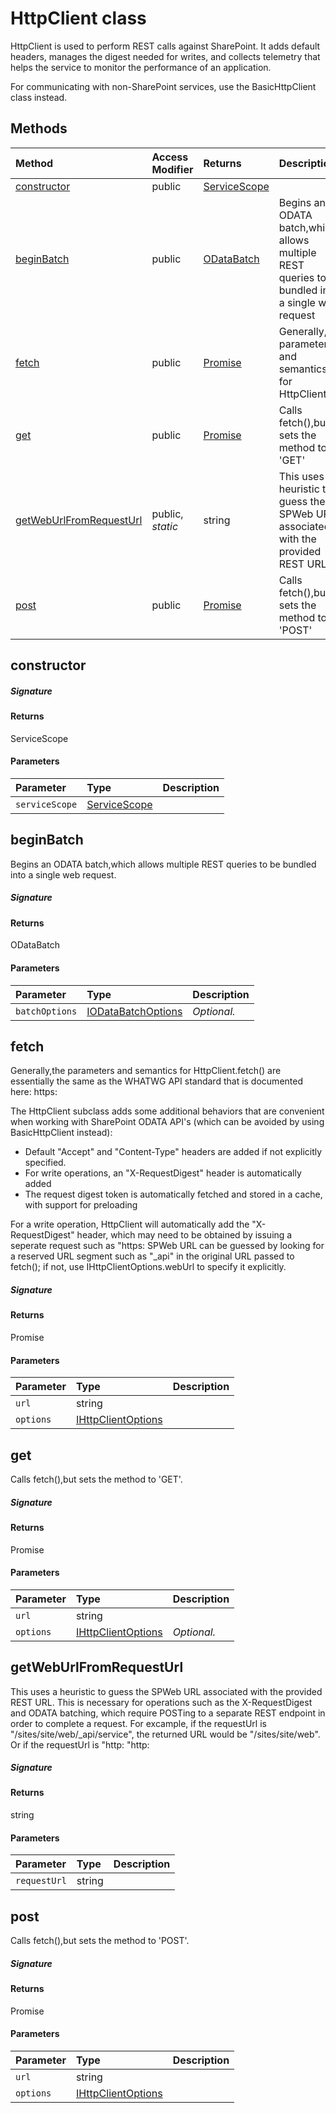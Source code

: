 # HttpClient class



HttpClient is used to perform REST calls against SharePoint. It adds default 
headers, manages the digest needed for writes, and collects telemetry that 
helps the service to monitor the performance of an application. 
 
For communicating with non-SharePoint services, use the BasicHttpClient 
class instead.






## Methods

| Method	   | Access Modifier | Returns	| Description|
|:-------------|:----|:-------|:-----------|
|[constructor](#constructor~86297)     | public | [ServiceScope](ServiceScope.md) |  |
|[beginBatch](#beginbatch~86648)     | public | [ODataBatch](ODataBatch.md) | Begins an ODATA batch,which allows multiple REST queries to be bundled into  a single web request |
|[fetch](#fetch~50255)     | public | [Promise<Response>](Promise.md) | Generally,the parameters and semantics for HttpClient |
|[get](#get~39010)     | public | [Promise<Response>](Promise.md) | Calls fetch(),but sets the method to 'GET' |
|[getWebUrlFromRequestUrl](#getweburlfromrequesturl~14241)     | public, _static_ | string | This uses a heuristic to guess the SPWeb URL associated with the provided  REST URL |
|[post](#post~61649)     | public | [Promise<Response>](Promise.md) | Calls fetch(),but sets the method to 'POST' |




## constructor



##### Signature

#### Returns
ServiceScope

#### Parameters


| Parameter	   | Type    | Description |
|:-------------|:---------------|:------------|
| `serviceScope`    | [ServiceScope](ServiceScope.md) |  |


## beginBatch

Begins an ODATA batch,which allows multiple REST queries to be bundled into 
a single web request.

##### Signature

#### Returns
ODataBatch

#### Parameters


| Parameter	   | Type    | Description |
|:-------------|:---------------|:------------|
| `batchOptions`    | [IODataBatchOptions](IODataBatchOptions.md) | _Optional._ |


## fetch

Generally,the parameters and semantics for HttpClient.fetch() are essentially 
the same as the WHATWG API standard that is documented here: 
https: 
 
The HttpClient subclass adds some additional behaviors that are convenient when 
working with SharePoint ODATA API's (which can be avoided by using 
BasicHttpClient instead): 
- Default "Accept" and "Content-Type" headers are added if not explicitly specified. 
- For write operations, an "X-RequestDigest" header is automatically added 
- The request digest token is automatically fetched and stored in a cache, with 
support for preloading 
 
For a write operation, HttpClient will automatically add the "X-RequestDigest" 
header, which may need to be obtained by issuing a seperate request such as 
"https: 
SPWeb URL can be guessed by looking for a reserved URL segment such as "_api" 
in the original URL passed to fetch(); if not, use IHttpClientOptions.webUrl 
to specify it explicitly. 


##### Signature

#### Returns
Promise<Response>

#### Parameters


| Parameter	   | Type    | Description |
|:-------------|:---------------|:------------|
| `url`    | string |  |
| `options`    | [IHttpClientOptions](IHttpClientOptions.md) |  |


## get

Calls fetch(),but sets the method to 'GET'.

##### Signature

#### Returns
Promise<Response>

#### Parameters


| Parameter	   | Type    | Description |
|:-------------|:---------------|:------------|
| `url`    | string |  |
| `options`    | [IHttpClientOptions](IHttpClientOptions.md) | _Optional._ |


## getWebUrlFromRequestUrl

This uses a heuristic to guess the SPWeb URL associated with the provided 
REST URL. This is necessary for operations such as the X-RequestDigest 
and ODATA batching, which require POSTing to a separate REST endpoint 
in order to complete a request. 
For excample, if the requestUrl is "/sites/site/web/_api/service", 
the returned URL would be "/sites/site/web". Or if the requestUrl 
is "http: 
"http:

##### Signature

#### Returns
string

#### Parameters


| Parameter	   | Type    | Description |
|:-------------|:---------------|:------------|
| `requestUrl`    | string |  |


## post

Calls fetch(),but sets the method to 'POST'.

##### Signature

#### Returns
Promise<Response>

#### Parameters


| Parameter	   | Type    | Description |
|:-------------|:---------------|:------------|
| `url`    | string |  |
| `options`    | [IHttpClientOptions](IHttpClientOptions.md) |  |

